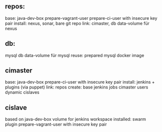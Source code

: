 repos:
-----

base: java-dev-box
prepare-vagrant-user
prepare-ci-user with insecure key pair
install: nexus, sonar, bare git repo
link: cimaster, db
data-volume für nexus

db:
-----
mysql db
data-volume für mysql
reuse: prepared mysql docker image


cimaster
-------
base: java-dev-box
prepare-ci-user with insecure key pair
install: jenkins + plugins (via puppet)
link: repos
create: base jenkins jobs
cimaster users dynamic cislaves

cislave
--------
based on java-dev-box
volume for jenkins workspace
installed: swarm plugin
prepare-vagrant-user with insecure key pair



